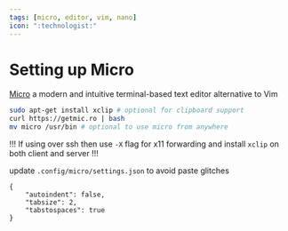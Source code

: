 ```yaml
---
tags: [micro, editor, vim, nano]
icon: ":technologist:"
---
```


# Setting up Micro

[Micro](https://micro-editor.github.io/) a modern and intuitive terminal-based text editor alternative to Vim

```bash
sudo apt-get install xclip # optional for clipboard support
curl https://getmic.ro | bash
mv micro /usr/bin # optional to use micro from anywhere
```

!!!
If using over ssh then use `-X` flag for x11 forwarding and install `xclip` on both client and server
!!!

update `.config/micro/settings.json` to avoid paste glitches

```
{
    "autoindent": false,
    "tabsize": 2,
    "tabstospaces": true
}
```
